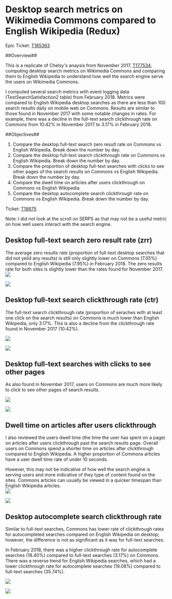 # Desktop search metrics on Wikimedia Commons compared to English Wikipedia (Redux)

Epic Ticket: [T185363](https://phabricator.wikimedia.org/T185363)

##Overview##

This is a replicate of Chelsy's anaysis from November 2017, [T177534](https://phabricator.wikimedia.org/T177534), computing desktop search metrics on Wikimedia Commons and comparing them to English Wikipedia to understand how well the search engine serve the users on Wikimedia Commons.  

I computed several search metrics with event logging data (TestSearchSatisfaction2 table) from February 2018. Metrics were compared to English Wikipedia desktop searches as there are less than 100 search results daily on mobile web on Commons. Results are similar to those found in November 2017 with some notable changes in rates. For example, there was a decline in the full-text search clickthrough rate on Commons from 10.42% in November 2017 to 3.17% in February 2018. 

##Objectives##

1. Compare the desktop full-text search zero result rate on Commons vs English Wikipedia. Break down the number by day.
2. Compare the desktop full-text search clickthrough rate on Commons vs English Wikipedia. Break down the number by day.
3. Compare the proportion of desktop full-text searches with clicks to see other pages of the search results on Commons vs English Wikipedia. Break down the number by day.
4. Compare the dwell time on articles after users clickthrough on Commons vs English Wikipedia.
5. Compare the desktop autocomplete search clickthrough rate on Commons vs English Wikipedia. Break down the number by day.

Ticket: [T18675](https://phabricator.wikimedia.org/T187827)

Note:  I did not look at the scroll on SERPS as that may not be a useful metric on how well users interact with the search engine.

## Desktop full-text search zero result rate (zrr) 

The average zero results rate (proportion of full-text desktop searches that did not yeild any results) is still only slightly lower on Commons (7.05%) compared to English Wikipedia (7.95%) in February 2018.  The zero results rate for both sites is slightly lower than the rates found for November 2017.
![](figures/zrr_all.png)

![](figures/daily_zrr.png)

## Desktop full-text search clickthrough rate (ctr)

The full-text search clickthrough rate (proportion of seraches with at least one click on the search results) on Commons is much lower than English Wikipedia, only 3.17%. This is also a decline from the clickthrough rate found in November 2017 (10.42%). 

![](figures/ctr_all.png)

![](figures/daily_ctr.png)

## Desktop full-text searches with clicks to see other pages 

As also found in November 2017, users on Commons are much more likely to click to see other pages of search results. 

![](figures/serp_offset_all.png)

![](figures/daily_serp_offset.png)

## Dwell time on articles after users clickthrough

I also reviewed the users dwell time (the time the user has spent on a page) on articles after users clickthrough past the search results page. Overall users on Commons spend a shorter time on articles after clickthrough compared to English Wikipedia. A higher proportion of Commons articles have a user dwell time rate of under 10 seconds. 

However, this may not be indicative of how well the search engine is serving users and more indicative of they type of content found on the sites. Commons articles can usually be viewed in a quicker timespan than English Wikipedia articles.  
![](figures/survival_visitedPages_all.png)

![](figures/dwell_time_bycheckin.png)

## Desktop autocomplete search clickthrough rate

Similar to full-text searches, Commons has lower rate of clickthrough rates for autocompleted searches compared on English Wikipedia on desktop; however, the difference is not as significant as it was for full-text searches. 

In February 2018, there was a higher clickthrough rate for autocomplete searches (18.40%) compared to full-text searches (3.17%) on Commons. There was a reverse trend for English Wikipedia searches, which had a lower clickthrough rate for autocomplete searches (19.08%) compared to full-text searches (35.74%). 

![](figures/autocomplete_all_ctr.png)

![](figures/daily_autocomplete_ctr.png)


